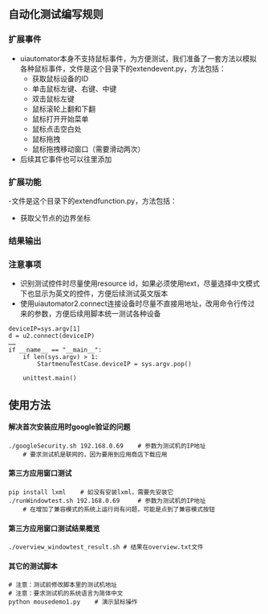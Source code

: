 ## 自动化测试编写规则

### 扩展事件
- uiautomator本身不支持鼠标事件，为方便测试，我们准备了一套方法以模拟各种鼠标事件，文件是这个目录下的extendevent.py，方法包括：
   - 获取鼠标设备的ID
   - 单击鼠标左键、右键、中键
   - 双击鼠标左键
   - 鼠标滚轮上翻和下翻
   - 鼠标打开开始菜单
   - 鼠标点击空白处
   - 鼠标拖拽
   - 鼠标拖拽移动窗口（需要滑动两次）
- 后续其它事件也可以往里添加

### 扩展功能
-文件是这个目录下的extendfunction.py，方法包括：
   - 获取父节点的边界坐标

### 结果输出

### 注意事项
- 识别测试控件时尽量使用resource id，如果必须使用text，尽量选择中文模式下也显示为英文的控件，方便后续测试英文版本
- 使用uiautomator2.connect连接设备时尽量不直接用地址，改用命令行传过来的参数，方便后续用脚本统一测试各种设备
```
deviceIP=sys.argv[1]
d = u2.connect(deviceIP)
……
if __name__ == "__main__":
    if len(sys.argv) > 1:
        StartmenuTestCase.deviceIP = sys.argv.pop()

    unittest.main()
```

## 使用方法

#### 解决首次安装应用时google验证的问题

```
./googleSecurity.sh 192.168.0.69	# 参数为测试机的IP地址
	# 要求测试机是联网的，因为要用到应用商店下载应用
```

#### 第三方应用窗口测试

```
pip install lxml	# 如没有安装lxml，需要先安装它
./runWindowtest.sh 192.168.0.69		# 参数为测试机的IP地址
	# 在增加了兼容模式的系统上运行尚有问题，可能是点到了兼容模式按钮
```

#### 第三方应用窗口测试结果概览

```
./overview_windowtest_result.sh	# 结果在overview.txt文件
```

#### 其它的测试脚本

```
# 注意：测试前修改脚本里的测试机地址
# 注意：要求测试机的系统语言为简体中文
python mousedemo1.py	# 演示鼠标操作
```

